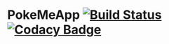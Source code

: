 # PokeMeApp [![Build Status](https://travis-ci.org/pokemeapp/PokeMeApp.svg?branch=master)](https://travis-ci.org/pokemeapp/PokeMeApp) [![Codacy Badge](https://api.codacy.com/project/badge/Grade/257c6340b43a45778e79d2c25a699d2e)](https://www.codacy.com/app/realdiwin/PokeMeApp?utm_source=github.com&amp;utm_medium=referral&amp;utm_content=pokemeapp/PokeMeApp&amp;utm_campaign=Badge_Grade)